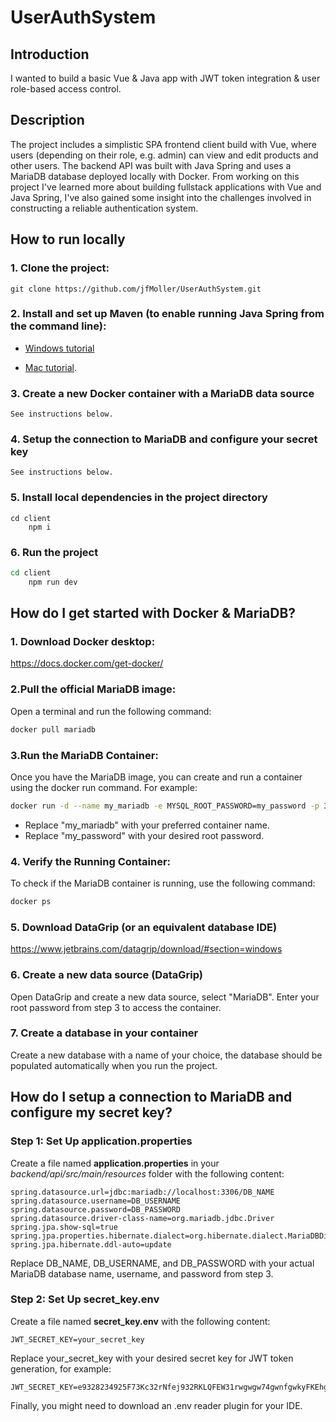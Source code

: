 # **UserAuthSystem**

## **Introduction**
I wanted to build a basic Vue & Java app with JWT token integration & user role-based access control.

## **Description**
The project includes a simplistic SPA frontend client build with Vue, where users (depending on their role, e.g. admin) can view and edit products and other users. The backend API was built with Java Spring and uses a MariaDB database deployed locally with Docker.
From working on this project I've learned more about building fullstack applications with Vue and Java Spring, I've also gained some insight into the challenges involved in constructing a reliable authentication system.

## **How to run locally**

### 1.	Clone the project:
```
git clone https://github.com/jfMoller/UserAuthSystem.git
```
### 2. Install and set up Maven (to enable running Java Spring from the command line):

   - [Windows tutorial](https://www.youtube.com/watch?v=YTvlb6eny_0)

   - [Mac tutorial](https://www.youtube.com/watch?v=cbhCNjjvGOw).

### 3.	Create a new Docker container with a MariaDB data source
```
See instructions below.
```
### 4.	Setup the connection to MariaDB and configure your secret key
```
See instructions below.
```

### 5.	Install local dependencies in the project directory
```
cd client
    npm i
```
### 6.	Run the project
```bash
cd client
    npm run dev
```

## **How do I get started with Docker & MariaDB?**
### 1. Download Docker desktop:
https://docs.docker.com/get-docker/

### 2.Pull the official MariaDB image:
Open a terminal and run the following command:
```bash
docker pull mariadb
```
### 3.Run the MariaDB Container: 
Once you have the MariaDB image, you can create and run a container using the docker run command. For example:
```bash
docker run -d --name my_mariadb -e MYSQL_ROOT_PASSWORD=my_password -p 3306:3306 mariadb
```
* Replace "my_mariadb" with your preferred container name.
* Replace "my_password" with your desired root password.

### 4. Verify the Running Container: 
To check if the MariaDB container is running, use the following command:
```bash
docker ps
```
### 5. Download DataGrip (or an equivalent database IDE)
https://www.jetbrains.com/datagrip/download/#section=windows

### 6. Create a new data source (DataGrip)
Open DataGrip and create a new data source, select "MariaDB". Enter your root password from step 3 to access the container.

### 7. Create a database in your container
Create a new database with a name of your choice, the database should be populated automatically when you run the project.

## **How do I setup a connection to MariaDB and configure my secret key?**
### Step 1: Set Up application.properties

Create a file named **application.properties** in your _backend/api/src/main/resources_ folder with the following content:

    spring.datasource.url=jdbc:mariadb://localhost:3306/DB_NAME
    spring.datasource.username=DB_USERNAME
    spring.datasource.password=DB_PASSWORD
    spring.datasource.driver-class-name=org.mariadb.jdbc.Driver
    spring.jpa.show-sql=true
    spring.jpa.properties.hibernate.dialect=org.hibernate.dialect.MariaDBDialect
    spring.jpa.hibernate.ddl-auto=update

Replace DB_NAME, DB_USERNAME, and DB_PASSWORD with your actual MariaDB database name, username, and password from step 3.

### Step 2: Set Up secret_key.env

Create a file named **secret_key.env** with the following content:

    JWT_SECRET_KEY=your_secret_key

Replace your_secret_key with your desired secret key for JWT token generation, for example:
```
JWT_SECRET_KEY=e9328234925F73Kc32rNfej932RKLQFEW31rwgwgw74gwnfgwkyFKEhg74h88f8k78g34fgowfwf8wgfwof8w
```
Finally, you might need to download an .env reader plugin for your IDE.